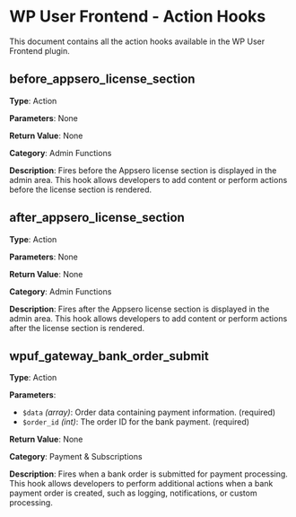 # WP User Frontend - Action Hooks

This document contains all the action hooks available in the WP User Frontend plugin.

## before_appsero_license_section

**Type**: Action

**Parameters**: None

**Return Value**: None

**Category**: Admin Functions

**Description**: Fires before the Appsero license section is displayed in the admin area. This hook allows developers to add content or perform actions before the license section is rendered.

## after_appsero_license_section

**Type**: Action

**Parameters**: None

**Return Value**: None

**Category**: Admin Functions

**Description**: Fires after the Appsero license section is displayed in the admin area. This hook allows developers to add content or perform actions after the license section is rendered.

## wpuf_gateway_bank_order_submit

**Type**: Action

**Parameters**:
- `$data` *(array)*: Order data containing payment information. (required)
- `$order_id` *(int)*: The order ID for the bank payment. (required)

**Return Value**: None

**Category**: Payment & Subscriptions

**Description**: Fires when a bank order is submitted for payment processing. This hook allows developers to perform additional actions when a bank payment order is created, such as logging, notifications, or custom processing. 